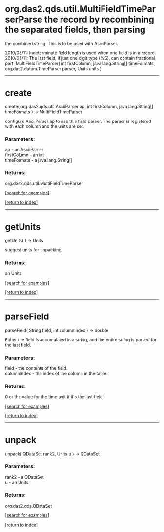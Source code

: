 # org.das2.qds.util.MultiFieldTimeParserParse the record by recombining the separated fields, then parsing
 the combined string.  This is to be used with AsciiParser.

 2010/03/11: Indeterminate field length is used when one field is in a record.
 2010/03/11: The last field, if just one digit type (%S), can contain fractional part.
MultiFieldTimeParser( int firstColumn, java.lang.String[] timeFormats, org.das2.datum.TimeParser parser, Units units )


***
<a name="create"></a>
# create
create( org.das2.qds.util.AsciiParser ap, int firstColumn, java.lang.String[] timeFormats ) &rarr; MultiFieldTimeParser

configure AsciiParser ap to use this field parser.  The parser is
 registered with each column and the units are set.

### Parameters:
ap - an AsciiParser
<br>firstColumn - an int
<br>timeFormats - a java.lang.String[]

### Returns:
org.das2.qds.util.MultiFieldTimeParser


<a href="https://github.com/autoplot/dev/search?q=create&unscoped_q=create">[search for examples]</a>

<a href="https://github.com/autoplot/documentation/blob/master/javadoc/index-all.md">[return to index]</a>

***
<a name="getUnits"></a>
# getUnits
getUnits(  ) &rarr; Units

suggest units for unpacking.

### Returns:
an Units


<a href="https://github.com/autoplot/dev/search?q=getUnits&unscoped_q=getUnits">[search for examples]</a>

<a href="https://github.com/autoplot/documentation/blob/master/javadoc/index-all.md">[return to index]</a>

***
<a name="parseField"></a>
# parseField
parseField( String field, int columnIndex ) &rarr; double

Either the field is accumulated in a string, and the entire string is parsed for the last field.

### Parameters:
field - the contents of the field.
<br>columnIndex - the index of the column in the table.

### Returns:
0 or the value for the time unit if it's the last field.

<a href="https://github.com/autoplot/dev/search?q=parseField&unscoped_q=parseField">[search for examples]</a>

<a href="https://github.com/autoplot/documentation/blob/master/javadoc/index-all.md">[return to index]</a>

***
<a name="unpack"></a>
# unpack
unpack( QDataSet rank2, Units u ) &rarr; QDataSet



### Parameters:
rank2 - a QDataSet
<br>u - an Units

### Returns:
org.das2.qds.QDataSet


<a href="https://github.com/autoplot/dev/search?q=unpack&unscoped_q=unpack">[search for examples]</a>

<a href="https://github.com/autoplot/documentation/blob/master/javadoc/index-all.md">[return to index]</a>

